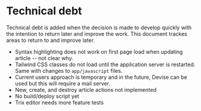 # Technical debt

Technical debt is added when the decision is made to develop quickly with the intention to return later and improve the work. This document trackes areas to return to and improve later.

- Syntax highlighting does not work on first page load when updating article -- not clear why.
- Tailwind CSS classes do not load until the application server is restarted. Same with changes to `app/javascript` files.
- Current users approach is temporary and in the future, Devise can be used but this will require a mail server.
- New, create, and destroy article actions not implemented
- No build/deploy script yet
- Trix editor needs more feature tests
